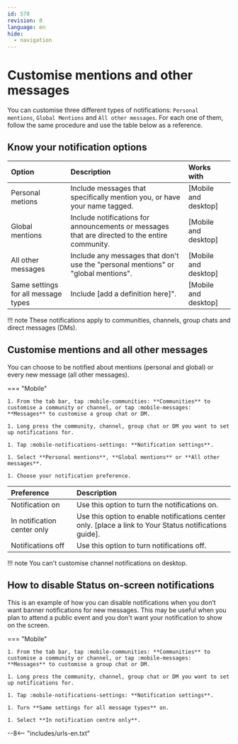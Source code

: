 ```yaml
---
id: 570
revision: 0
language: en
hide:
  - navigation
---
```


# Customise mentions and other messages

You can customise three different types of notifications: `Personal mentions`, `Global Mentions` and `All other messages`. For each one of them, follow the same procedure and use the table below as a reference.

## Know your notification options

| Option | Description | Works with |
|:---|:---|:---|
| Personal metions| Include messages that specifically mention you, or have your name tagged. | [Mobile and desktop] |
| Global mentions | Include notifications for announcements or messages that are directed to the entire community. | [Mobile and desktop] |
| All other messages| Include any messages that don't use the "personal mentions" or "global mentions".| [Mobile and desktop]
| Same settings for all message types| Include [add a definition here]". | [Mobile and desktop] |

!!! note
	These notifications apply to communities, channels, group chats and direct messages (DMs).

## Customise mentions and all other messages

You can choose to be notified about mentions (personal and global) or every new message (all other messages).

=== "Mobile"

    1. From the tab bar, tap :mobile-communities: **Communities** to customise a community or channel, or tap :mobile-messages: **Messages** to customise a group chat or DM.

    1. Long press the community, channel, group chat or DM you want to set up notifications for.

    1. Tap :mobile-notifications-settings: **Notification settings**.

    1. Select **Personal mentions**, **Global mentions** or **All other messages**.

    1. Choose your notification preference.

| Preference | Description |
|:---|:---|
| Notification on| Use this option to turn the notifications on. | 
| In notification center only | Use this option to enable notifications center only. [place a link to Your Status notifications guide]. | 
| Notifications off| Use this option to turn notifications off. | 

!!! note
	You can't customise channel notifications on desktop.

## How to disable Status on-screen notifications

This is an example of how you can disable notifications when you don’t want banner notifications for new messages. This may be useful when you plan to attend a public event and you don't want your notification to show on the screen.

=== "Mobile"

    1. From the tab bar, tap :mobile-communities: **Communities** to customise a community or channel, or tap :mobile-messages: **Messages** to customise a group chat or DM.

    1. Long press the community, channel, group chat or DM you want to set up notifications for.

    1. Tap :mobile-notifications-settings: **Notification settings**.

    1. Turn **Same settings for all message types** on.

    1. Select **In notification centre only**.

--8<-- "includes/urls-en.txt"
